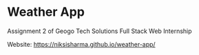 # Weather App

Assignment 2 of Geogo Tech Solutions Full Stack Web Internship

Website: https://niksisharma.github.io/weather-app/
